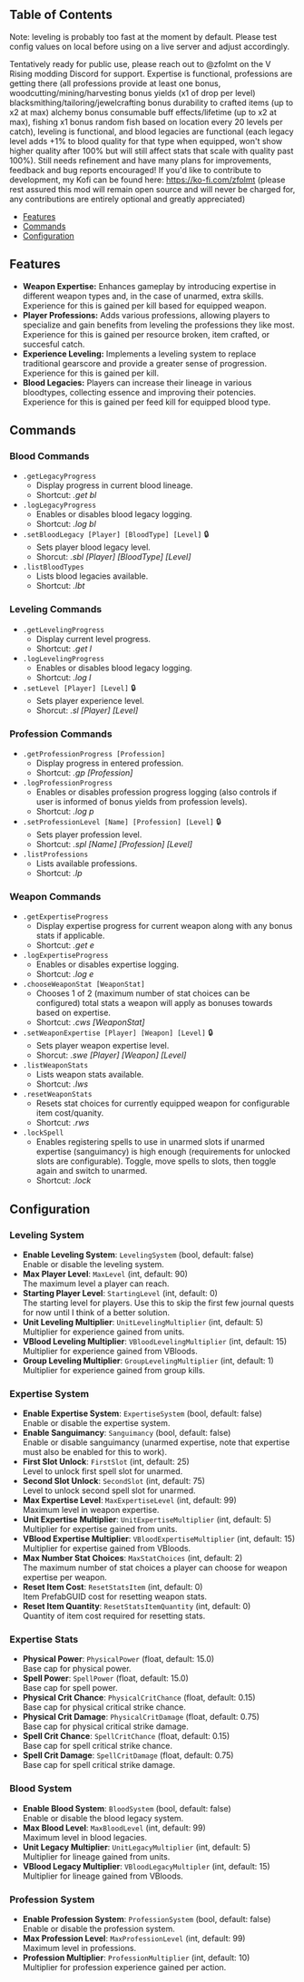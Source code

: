 ## Table of Contents

Note: leveling is probably too fast at the moment by default. Please test config values on local before using on a live server and adjust accordingly.

Tentatively ready for public use, please reach out to @zfolmt on the V Rising modding Discord for support. Expertise is functional, professions are getting there (all professions provide at least one bonus, woodcutting/mining/harvesting bonus yields (x1 of drop per level) blacksmithing/tailoring/jewelcrafting bonus durability to crafted items (up to x2 at max) alchemy bonus consumable buff effects/lifetime (up to x2 at max), fishing x1 bonus random fish based on location every 20 levels per catch), leveling is functional, and blood legacies are functional (each legacy level adds +1% to blood quality for that type when equipped, won't show higher quality after 100% but will still affect stats that scale with quality past 100%). Still needs refinement and have many plans for improvements, feedback and bug reports encouraged! If you'd like to contribute to development, my Kofi can be found here: https://ko-fi.com/zfolmt (please rest assured this mod will remain open source and will never be charged for, any contributions are entirely optional and greatly appreciated)

- [Features](#features)
- [Commands](#commands)
- [Configuration](#configuration)

## Features

- **Weapon Expertise:** Enhances gameplay by introducing expertise in different weapon types and, in the case of unarmed, extra skills. Experience for this is gained per kill based for equipped weapon.
- **Player Professions:** Adds various professions, allowing players to specialize and gain benefits from leveling the professions they like most. Experience for this is gained per resource broken, item crafted, or succesful catch.
- **Experience Leveling:** Implements a leveling system to replace traditional gearscore and provide a greater sense of progression. Experience for this is gained per kill.
- **Blood Legacies:** Players can increase their lineage in various bloodtypes, collecting essence and improving their potencies. Experience for this is gained per feed kill for equipped blood type.

## Commands

### Blood Commands
- `.getLegacyProgress`
  - Display progress in current blood lineage.
  - Shortcut: *.get bl*
- `.logLegacyProgress`
  - Enables or disables blood legacy logging.
  - Shortcut: *.log bl*
- `.setBloodLegacy [Player] [BloodType] [Level]` 🔒
  - Sets player blood legacy level.
  - Shorcut: *.sbl [Player] [BloodType] [Level]*
- `.listBloodTypes`
  - Lists blood legacies available.
  - Shortcut: *.lbt*

### Leveling Commands
- `.getLevelingProgress`
  - Display current level progress.
  - Shortcut: *.get l*
- `.logLevelingProgress`
  - Enables or disables blood legacy logging.
  - Shortcut: *.log l*
- `.setLevel [Player] [Level]` 🔒
  - Sets player experience level.
  - Shorcut: *.sl [Player] [Level]*

### Profession Commands
- `.getProfessionProgress [Profession]`
  - Display progress in entered profession.
  - Shortcut: *.gp [Profession]*
- `.logProfessionProgress`
  - Enables or disables profession progress logging (also controls if user is informed of bonus yields from profession levels).
  - Shortcut: *.log p*
- `.setProfessionLevel [Name] [Profession] [Level]` 🔒
  - Sets player profession level.
  - Shortcut: *.spl [Name] [Profession] [Level]*
- `.listProfessions`
  - Lists available professions.
  - Shortcut: *.lp*
    
### Weapon Commands
- `.getExpertiseProgress`
  - Display expertise progress for current weapon along with any bonus stats if applicable.
  - Shortcut: *.get e*
- `.logExpertiseProgress`
  - Enables or disables expertise logging.
  - Shortcut: *.log e*
- `.chooseWeaponStat [WeaponStat]`
  - Chooses 1 of 2 (maximum number of stat choices can be configured) total stats a weapon will apply as bonuses towards based on expertise.
  - Shortcut: *.cws [WeaponStat]*
- `.setWeaponExpertise [Player] [Weapon] [Level]` 🔒
  - Sets player weapon expertise level.
  - Shorcut: *.swe [Player] [Weapon] [Level]*
- `.listWeaponStats`
  - Lists weapon stats available.
  - Shortcut: *.lws*
- `.resetWeaponStats`
  - Resets stat choices for currently equipped weapon for configurable item cost/quanity.
  - Shortcut: *.rws*
- `.lockSpell`
  - Enables registering spells to use in unarmed slots if unarmed expertise (sanguimancy) is high enough (requirements for unlocked slots are configurable). Toggle, move spells to slots, then toggle again and switch to unarmed.
  - Shortcut: *.lock*
 
## Configuration

### Leveling System
- **Enable Leveling System**: `LevelingSystem` (bool, default: false)  
  Enable or disable the leveling system.
- **Max Player Level**: `MaxLevel` (int, default: 90)  
  The maximum level a player can reach.
- **Starting Player Level**: `StartingLevel` (int, default: 0)  
  The starting level for players. Use this to skip the first few journal quests for now until I think of a better solution.
- **Unit Leveling Multiplier**: `UnitLevelingMultiplier` (int, default: 5)  
  Multiplier for experience gained from units.
- **VBlood Leveling Multiplier**: `VBloodLevelingMultiplier` (int, default: 15)  
  Multiplier for experience gained from VBloods.
- **Group Leveling Multiplier**: `GroupLevelingMultiplier` (int, default: 1)  
  Multiplier for experience gained from group kills.

### Expertise System
- **Enable Expertise System**: `ExpertiseSystem` (bool, default: false)  
  Enable or disable the expertise system.
- **Enable Sanguimancy**: `Sanguimancy` (bool, default: false)  
  Enable or disable sanguimancy (unarmed expertise, note that expertise must also be enabled for this to work).
- **First Slot Unlock**: `FirstSlot` (int, default: 25)  
  Level to unlock first spell slot for unarmed.
- **Second Slot Unlock**: `SecondSlot` (int, default: 75)  
  Level to unlock second spell slot for unarmed.
- **Max Expertise Level**: `MaxExpertiseLevel` (int, default: 99)  
  Maximum level in weapon expertise.
- **Unit Expertise Multiplier**: `UnitExpertiseMultiplier` (int, default: 5)  
  Multiplier for expertise gained from units.
- **VBlood Expertise Multiplier**: `VBloodExpertiseMultiplier` (int, default: 15)  
  Multiplier for expertise gained from VBloods.
- **Max Number Stat Choices**: `MaxStatChoices` (int, default: 2)  
  The maximum number of stat choices a player can choose for weapon expertise per weapon.
- **Reset Item Cost**: `ResetStatsItem` (int, default: 0)  
  Item PrefabGUID cost for resetting weapon stats.
- **Reset Item Quantity**: `ResetStatsItemQuantity` (int, default: 0)  
  Quantity of item cost required for resetting stats.

### Expertise Stats
- **Physical Power**: `PhysicalPower` (float, default: 15.0)  
  Base cap for physical power.
- **Spell Power**: `SpellPower` (float, default: 15.0)  
  Base cap for spell power.
- **Physical Crit Chance**: `PhysicalCritChance` (float, default: 0.15)  
  Base cap for physical critical strike chance.
- **Physical Crit Damage**: `PhysicalCritDamage` (float, default: 0.75)  
  Base cap for physical critical strike damage.
- **Spell Crit Chance**: `SpellCritChance` (float, default: 0.15)  
  Base cap for spell critical strike chance.
- **Spell Crit Damage**: `SpellCritDamage` (float, default: 0.75)  
  Base cap for spell critical strike damage.

### Blood System
- **Enable Blood System**: `BloodSystem` (bool, default: false)  
  Enable or disable the blood legacy system.
- **Max Blood Level**: `MaxBloodLevel` (int, default: 99)  
  Maximum level in blood legacies.
- **Unit Legacy Multiplier**: `UnitLegacyMultiplier` (int, default: 5)  
  Multiplier for lineage gained from units.
- **VBlood Legacy Multiplier**: `VBloodLegacyMultipler` (int, default: 15)  
  Multiplier for lineage gained from VBloods.

### Profession System
- **Enable Profession System**: `ProfessionSystem` (bool, default: false)  
  Enable or disable the profession system.
- **Max Profession Level**: `MaxProfessionLevel` (int, default: 99)  
  Maximum level in professions.
- **Profession Multiplier**: `ProfessionMultiplier` (int, default: 10)  
  Multiplier for profession experience gained per action.
